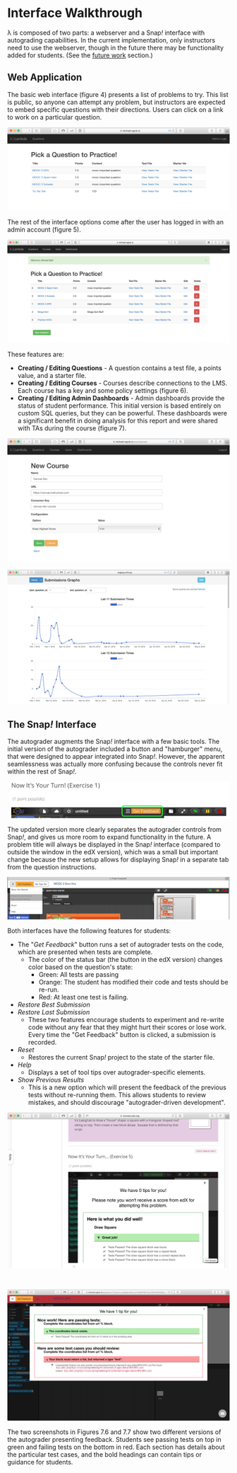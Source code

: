 # Interface Walkthrough

λ is composed of two parts: a webserver and a Snap<em>!</em> interface with autograding capabilities. In the current implementation, only instructors need to use the webserver, though in the future there may be functionality added for students. (See the [future work](future-work.md) section.)

## Web Application

The basic web interface (figure 4) presents a list of problems to try. This list is public, so anyone can attempt any problem, but instructors are expected to embed specific questions with their directions. Users can click on a link to work on a particular question.

![The initial page is a list of questions to try.](images/home-page.png)

The rest of the interface options come after the user has logged in with an admin account (figure 5).

![Administrators have additional functionality.](images/home-admin.png)

These features are:

* <b>Creating / Editing Questions</b> - A question contains a test file, a points value, and a starter file.
* <b>Creating / Editing Courses</b> - Courses describe connections to the LMS. Each course has a key and some policy settings (figure 6).
* <b>Creating / Editing Admin Dashboards</b> - Admin dashboards provide the status of student performance. This initial version is based entirely on custom SQL queries, but they can be powerful. These dashboards were a significant benefit in doing analysis for this report and were shared with TAs during the course (figure 7).

![Creating a new course is a simple action which requires little information.](images/docs/lti-new-course.png)

![A dashboard showing the first two labs the submission times for autograder requests for.](images/graphs-overview.png)

## The Snap<em>!</em> Interface

The autograder augments the Snap<em>!</em> interface with a few basic tools. The initial version of the autograder included a button and "hamburger" menu, that were designed to appear integrated into Snap<em>!</em>. However, the apparent seamlessness was actually more confusing because the controls never fit within the rest of Snap<em>!</em>.

![The initial (edX) version which had a heavily integrated feedback button.](images/edx-controls.png)

The updated version more clearly separates the autograder controls from Snap<em>!</em>, and gives us more room to expand functionality in the future. A problem title will always be displayed in the Snap<em>!</em> interface (compared to outside the window in the edX version), which was a small but important change because the new setup allows for displaying Snap<em>!</em> in a separate tab from the question instructions.

![Updated controls for the autograder showing a dropdown menu. (The controls for reverting submissions are greyed-out.)](images/new-controls.png)


Both interfaces have the following features for students:

* The "*Get Feedback*" button runs a set of autograder tests on the code, which are presented when tests are complete.
	* The color of the status bar (the button in the edX version) changes color based on the question's state:
		* Green: All tests are passing
		* Orange: The student has modified their code and tests should be re-run.
		* Red: At least one test is failing.
* *Restore Best Submission*
* *Restore Last Submission*
	* These two features encourage students to experiment and re-write code without any fear that they might hurt their scores or lose work. Every time the "Get Feedback" button is clicked, a submission is recorded.
* *Reset*
	* Restores the current Snap<em>!</em> project to the state of the starter file.
* *Help*
	* Displays a set of tool tips over autograder-specific elements.
* *Show Previous Results*
	* This is a new option which will present the feedback of the previous tests without re-running them. This allows students to review mistakes, and should discourage "autograder-driven development".

![An example of the feedback presented when everything is correct.](images/snap-edx.png)

<br />

![An example of feedback showing some failing cases.](images//feedback-incorrect.png)

The two screenshots in Figures 7.6 and 7.7 show two different versions of the autograder presenting feedback. Students see passing tests on top in green and failing tests on the bottom in red. Each section has details about the particular test cases, and the bold headings can contain tips or guidance for students.

